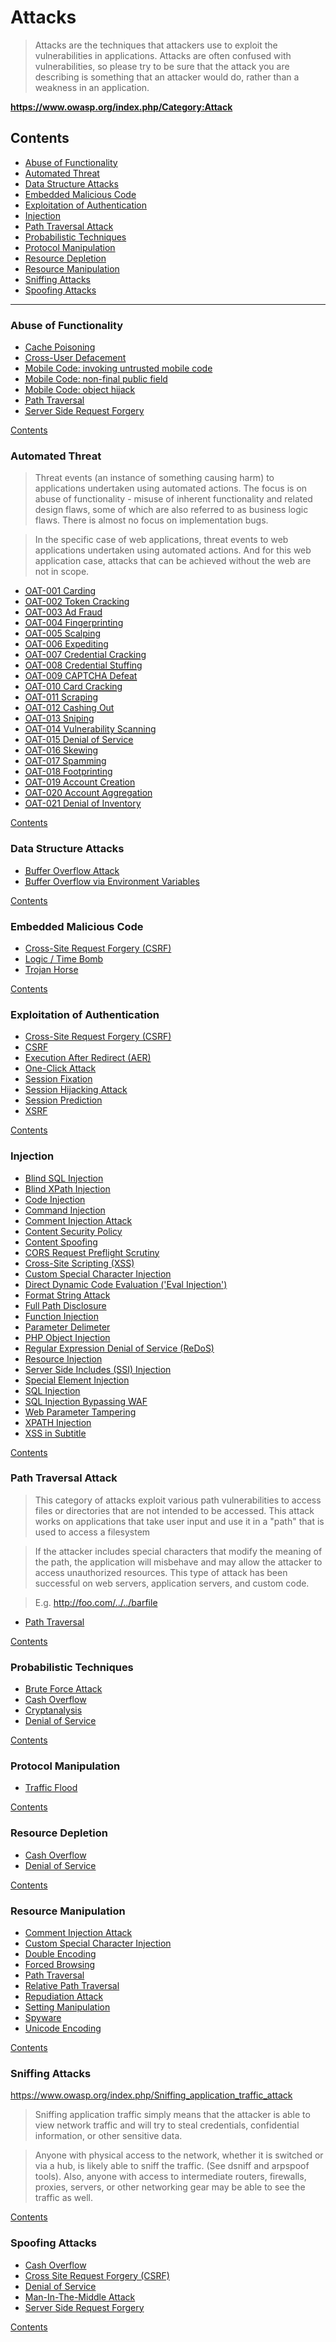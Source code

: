# Attacks

> Attacks are the techniques that attackers use to exploit the vulnerabilities in applications. Attacks are often confused with vulnerabilities, so please try to be sure that the attack you are describing is something that an attacker would do, rather than a weakness in an application.

**https://www.owasp.org/index.php/Category:Attack**

## Contents

- [Abuse of Functionality](#abuse-of-functionality)
- [Automated Threat](#automated-threat)
- [Data Structure Attacks](#data-structure-attacks)
- [Embedded Malicious Code](#embedded-malicious-code)
- [Exploitation of Authentication](#exploitation-of-authentication)
- [Injection](#injection)
- [Path Traversal Attack](#path-traversal-attack)
- [Probabilistic Techniques](#probabilistic-techniques)
- [Protocol Manipulation](#protocol-manipulation)
- [Resource Depletion](#resource-depletion)
- [Resource Manipulation](#resource-manipulation)
- [Sniffing Attacks](#sniffing-attacks)
- [Spoofing Attacks](#spoofing-attacks)

---

### Abuse of Functionality

- <abbr title="The impact of a maliciously constructed response can be magnified if it is cached either by a web cache used by multiple users or even the browser cache of a single user.">[Cache Poisoning](https://www.owasp.org/index.php/Cache_Poisoning)</abbr>
- <abbr title="An attacker can make a single request to a vulnerable server that will cause the sever to create two responses, the second of which may be misinterpreted as a response to a different request, possibly one made by another user sharing the same TCP connection with the sever.">[Cross-User Defacement](https://www.owasp.org/index.php/Cross-User_Defacement)</abbr>
- <abbr title="Manipulation of a mobile code in order to execute malicious operations at the client side.">[Mobile Code: invoking untrusted mobile code](https://www.owasp.org/index.php/Mobile_code:_invoking_untrusted_mobile_code)</abbr>
- <abbr title="This attack aims to manipulate non-final public variables used in mobile code, by injecting malicious values on it, mostly in Java and C++ applications.">[Mobile Code: non-final public field](https://www.owasp.org/index.php/Mobile_code:_non-final_public_field)</abbr>
- <abbr title="This attack consists of a technique to create objects without constructors’ methods by taking advantage of the clone() method of Java-based applications.">[Mobile Code: object hijack](https://www.owasp.org/index.php/Mobile_code:_object_hijack)</abbr>
- <abbr title="A path traversal attack (also known as directory traversal) aims to access files and directories that are stored outside the web root folder.">[Path Traversal](https://www.owasp.org/index.php/Path_Traversal)</abbr>
- <abbr title="Abuse of functionality on the server to read or update internal resources. The attacker can supply or a modify a URL which the code running on the server will read or submit data to.">[Server Side Request Forgery](https://www.owasp.org/index.php/Server_Side_Request_Forgery)</abbr>

[Contents](#contents)


### Automated Threat

> Threat events (an instance of something causing harm) to applications undertaken using automated actions. The focus is on abuse of functionality - misuse of inherent functionality and related design flaws, some of which are also referred to as business logic flaws. There is almost no focus on implementation bugs.

> In the specific case of web applications, threat events to web applications undertaken using automated actions. And for this web application case, attacks that can be achieved without the web are not in scope.

- <abbr title="Multiple payment authorisation attempts used to verify the validity of bulk stolen payment card data.">[OAT-001 Carding](https://www.owasp.org/index.php/OAT-001_Carding)</abbr>
- <abbr title="Mass enumeration of coupon numbers, voucher codes, discount tokens, etc.">[OAT-002 Token Cracking](https://www.owasp.org/index.php/OAT-002_Token_Cracking)</abbr>
- <abbr title="False clicks and fraudulent display of web-placed advertisements.">[OAT-003 Ad Fraud](https://www.owasp.org/index.php/OAT-003_Ad_Fraud)</abbr>
- <abbr title="Elicit information about the supporting so ware and framework types and versions.">[OAT-004 Fingerprinting](https://www.owasp.org/index.php/OAT-004_Fingerprinting)</abbr>
- <abbr title="Obtain limited-availability and/or preferred goods/services by unfair methods.">[OAT-005 Scalping](https://www.owasp.org/index.php/OAT-005_Scalping)</abbr>
- <abbr title="Perform actions to hasten progress of usually slow, tedious or time-consuming actions.">[OAT-006 Expediting](https://www.owasp.org/index.php/OAT-006_Expediting)</abbr>
- <abbr title="Identify valid login credentials by trying different values for usernames and/or passwords.">[OAT-007 Credential Cracking](https://www.owasp.org/index.php/OAT-007_Credential_Cracking)</abbr>
- <abbr title="Mass log in attempts used to verify the validity of stolen username/password pairs.">[OAT-008 Credential Stuffing](https://www.owasp.org/index.php/OAT-008_Credential_Stuffing)</abbr>
- <abbr title="Solve anti-automation tests.">[OAT-009 CAPTCHA Defeat](https://www.owasp.org/index.php/OAT-009_CAPTCHA_Defeat)</abbr>
- <abbr title="Identify missing start/expiry dates and security codes for stolen payment card data by trying different values.">[OAT-010 Card Cracking](https://www.owasp.org/index.php/OAT-010_Card_Cracking)</abbr>
- <abbr title="Collect application content and/or other data for use elsewhere.">[OAT-011 Scraping](https://www.owasp.org/index.php/OAT-011_Scraping)</abbr>
- <abbr title="Buy goods or obtain cash utilising validated stolen payment card or other user account data.">[OAT-012 Cashing Out](https://www.owasp.org/index.php/OAT-012_Cashing_Out)</abbr>
- <abbr title="Last minute bid or offer for goods or services.">[OAT-013 Sniping](https://www.owasp.org/index.php/OAT-013_Sniping)</abbr>
- <abbr title="Crawl and fuzz application to identify weaknesses and possible vulnerabilities.">[OAT-014 Vulnerability Scanning](https://www.owasp.org/index.php/OAT-014_Vulnerability_Scanning)</abbr>
- <abbr title="Target resources of the application and database servers, or individual user accounts, to achieve denial of service (DoS).">[OAT-015 Denial of Service](https://www.owasp.org/index.php/OAT-015_Denial_of_Service)</abbr>
- <abbr title="Repeated link clicks, page requests or form submissions intended to alter some metric.">[OAT-016 Skewing](https://www.owasp.org/index.php/OAT-016_Skewing)</abbr>
- <abbr title="Malicious or questionable information addition that appears in public or private content, databases or user messages.">[OAT-017 Spamming](https://www.owasp.org/index.php/OAT-017_Spamming)</abbr>
- <abbr title="Probe and explore application to identify its constituents and properties.">[OAT-018 Footprinting](https://www.owasp.org/index.php/OAT-018_Footprinting)</abbr>
- <abbr title="Create multiple accounts for subsequent misuse.">[OAT-019 Account Creation](https://www.owasp.org/index.php/OAT-019_Account_Creation)</abbr>
- <abbr title="Use by an intermediary application that collects together multiple accounts and interacts on their behalf.">[OAT-020 Account Aggregation](https://www.owasp.org/index.php/OAT-020_Account_Aggregation)</abbr>
- <abbr title="Deplete goods or services stock without ever completing the purchase or committing to the transaction.">[OAT-021 Denial of Inventory](https://www.owasp.org/index.php/OAT-021_Denial_of_Inventory)</abbr>

[Contents](#contents)


### Data Structure Attacks

- <abbr title="Buffer overflows can consist of overflowing the stack (Stack overflow) or overflowing the heap (Heap overflow).">[Buffer Overflow Attack](https://www.owasp.org/index.php/Buffer_overflow_attack)</abbr>
- <abbr title="This attack pattern involves causing a buffer overflow through manipulation of environment variables.">[Buffer Overflow via Environment Variables](https://www.owasp.org/index.php/Buffer_Overflow_via_Environment_Variables)</abbr>

[Contents](#contents)


### Embedded Malicious Code

- [Cross-Site Request Forgery (CSRF)](https://www.owasp.org/index.php/Cross-Site_Request_Forgery_(CSRF))
- [Logic / Time Bomb](https://www.owasp.org/index.php/Logic/time_bomb)
- [Trojan Horse](https://www.owasp.org/index.php/Trojan_Horse)

[Contents](#contents)


### Exploitation of Authentication

- [Cross-Site Request Forgery (CSRF)](https://www.owasp.org/index.php/Cross-Site_Request_Forgery_(CSRF))
- [CSRF](https://www.owasp.org/index.php/CSRF)
- [Execution After Redirect (AER)](https://www.owasp.org/index.php/Execution_After_Redirect_(EAR))
- [One-Click Attack](https://www.owasp.org/index.php/One-Click_Attack)
- [Session Fixation](https://www.owasp.org/index.php/Session_fixation)
- [Session Hijacking Attack](https://www.owasp.org/index.php/Session_hijacking_attack)
- [Session Prediction](https://www.owasp.org/index.php/Session_Prediction)
- [XSRF](https://www.owasp.org/index.php/XSRF)

[Contents](#contents)


### Injection

- [Blind SQL Injection](https://www.owasp.org/index.php/Blind_SQL_Injection)
- [Blind XPath Injection](https://www.owasp.org/index.php/Blind_XPath_Injection)
- [Code Injection](https://www.owasp.org/index.php/Code_Injection)
- [Command Injection](https://www.owasp.org/index.php/Command_Injection)
- [Comment Injection Attack](https://www.owasp.org/index.php/Comment_Injection_Attack)
- [Content Security Policy](https://www.owasp.org/index.php/Content_Security_Policy)
- [Content Spoofing](https://www.owasp.org/index.php/Content_Spoofing)
- [CORS Request Preflight Scrutiny](https://www.owasp.org/index.php/CORS_RequestPreflighScrutiny)
- [Cross-Site Scripting (XSS)](https://www.owasp.org/index.php/Cross-site_Scripting_(XSS))
- [Custom Special Character Injection](https://www.owasp.org/index.php/Custom_Special_Character_Injection)
- [Direct Dynamic Code Evaluation ('Eval Injection')](https://www.owasp.org/index.php/Direct_Dynamic_Code_Evaluation_(%27Eval_Injection%27))
- [Format String Attack](https://www.owasp.org/index.php/Format_string_attack)
- [Full Path Disclosure](https://www.owasp.org/index.php/Full_Path_Disclosure)
- [Function Injection](https://www.owasp.org/index.php/Function_Injection)
- [Parameter Delimeter](https://www.owasp.org/index.php/Parameter_Delimiter)
- [PHP Object Injection](https://www.owasp.org/index.php/PHP_Object_Injection)
- [Regular Expression Denial of Service (ReDoS)](https://www.owasp.org/index.php/Regular_expression_Denial_of_Service_-_ReDoS)
- [Resource Injection](https://www.owasp.org/index.php/Resource_Injection)
- [Server Side Includes (SSI) Injection](https://www.owasp.org/index.php/Server-Side_Includes_(SSI)_Injection)
- [Special Element Injection](https://www.owasp.org/index.php/Special_Element_Injection)
- [SQL Injection](https://www.owasp.org/index.php/SQL_Injection)
- [SQL Injection Bypassing WAF](https://www.owasp.org/index.php/SQL_Injection_Bypassing_WAF)
- [Web Parameter Tampering](https://www.owasp.org/index.php/Web_Parameter_Tampering)
- [XPATH Injection](https://www.owasp.org/index.php/XPATH_Injection)
- [XSS in Subtitle](https://www.owasp.org/index.php/Xss_in_subtitle)

[Contents](#contents)


### Path Traversal Attack

> This category of attacks exploit various path vulnerabilities to access files or directories that are not intended to be accessed. This attack works on applications that take user input and use it in a "path" that is used to access a filesystem

> If the attacker includes special characters that modify the meaning of the path, the application will misbehave and may allow the attacker to access unauthorized resources. This type of attack has been successful on web servers, application servers, and custom code.

> E.g. http://foo.com/../../barfile

- [Path Traversal](https://www.owasp.org/index.php/Path_Traversal)

[Contents](#contents)


### Probabilistic Techniques

- [Brute Force Attack](https://www.owasp.org/index.php/Brute_force_attack)
- [Cash Overflow](https://www.owasp.org/index.php/Cash_Overflow)
- [Cryptanalysis](https://www.owasp.org/index.php/Cryptanalysis)
- [Denial of Service](https://www.owasp.org/index.php/Denial_of_Service)

[Contents](#contents)


### Protocol Manipulation

- [Traffic Flood](https://www.owasp.org/index.php/Traffic_flood)

[Contents](#contents)


### Resource Depletion

- [Cash Overflow](https://www.owasp.org/index.php/Cash_Overflow)
- [Denial of Service](https://www.owasp.org/index.php/Denial_of_Service)

[Contents](#contents)


### Resource Manipulation

- [Comment Injection Attack](https://www.owasp.org/index.php/Comment_Injection_Attack)
- [Custom Special Character Injection](https://www.owasp.org/index.php/Custom_Special_Character_Injection)
- [Double Encoding](https://www.owasp.org/index.php/Double_Encoding)
- [Forced Browsing](https://www.owasp.org/index.php/Forced_browsing)
- [Path Traversal](https://www.owasp.org/index.php/Path_Traversal)
- [Relative Path Traversal](https://www.owasp.org/index.php/Relative_Path_Traversal)
- [Repudiation Attack](https://www.owasp.org/index.php/Repudiation_Attack)
- [Setting Manipulation](https://www.owasp.org/index.php/Setting_Manipulation)
- [Spyware](https://www.owasp.org/index.php/Spyware)
- [Unicode Encoding](https://www.owasp.org/index.php/Unicode_Encoding)

[Contents](#contents)


### Sniffing Attacks

https://www.owasp.org/index.php/Sniffing_application_traffic_attack

> Sniffing application traffic simply means that the attacker is able to view network traffic and will try to steal credentials, confidential information, or other sensitive data.

> Anyone with physical access to the network, whether it is switched or via a hub, is likely able to sniff the traffic. (See dsniff and arpspoof tools). Also, anyone with access to intermediate routers, firewalls, proxies, servers, or other networking gear may be able to see the traffic as well.

[Contents](#contents)


### Spoofing Attacks

- [Cash Overflow](https://www.owasp.org/index.php/Cash_Overflow)
- [Cross Site Request Forgery (CSRF)](https://www.owasp.org/index.php/Cross-Site_Request_Forgery_(CSRF))
- [Denial of Service](https://www.owasp.org/index.php/Denial_of_Service)
- [Man-In-The-Middle Attack](https://www.owasp.org/index.php/Man-in-the-middle_attack)
- [Server Side Request Forgery](https://www.owasp.org/index.php/Server_Side_Request_Forgery)

[Contents](#contents)


